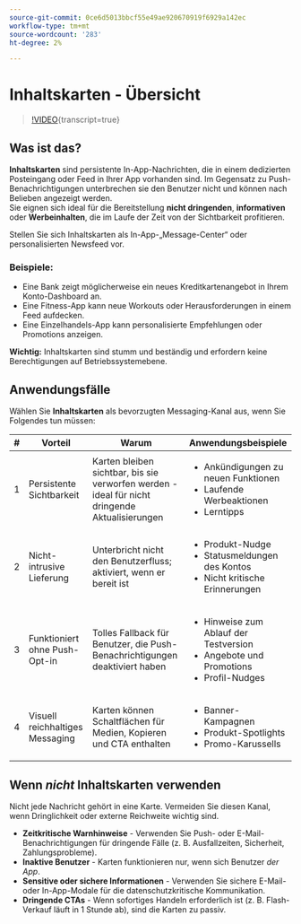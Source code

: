 ```yaml
---
source-git-commit: 0ce6d5013bbcf55e49ae920670919f6929a142ec
workflow-type: tm+mt
source-wordcount: '283'
ht-degree: 2%

---
```

# Inhaltskarten - Übersicht

>[!VIDEO](https://video.tv.adobe.com/v/3460095/?learn=on&enablevpops&captions=ger){transcript=true}

## Was ist das?

**Inhaltskarten** sind persistente In-App-Nachrichten, die in einem dedizierten Posteingang oder Feed in Ihrer App vorhanden sind. Im Gegensatz zu Push-Benachrichtigungen unterbrechen sie den Benutzer nicht und können nach Belieben angezeigt werden.\
Sie eignen sich ideal für die Bereitstellung **nicht dringenden**, **informativen** oder **Werbeinhalten**, die im Laufe der Zeit von der Sichtbarkeit profitieren.

Stellen Sie sich Inhaltskarten als In-App-„Message-Center“ oder personalisierten Newsfeed vor.

### Beispiele:

- Eine Bank zeigt möglicherweise ein neues Kreditkartenangebot in Ihrem Konto-Dashboard an.
- Eine Fitness-App kann neue Workouts oder Herausforderungen in einem Feed aufdecken.
- Eine Einzelhandels-App kann personalisierte Empfehlungen oder Promotions anzeigen.

**Wichtig:** Inhaltskarten sind stumm und beständig und erfordern keine Berechtigungen auf Betriebssystemebene.

## Anwendungsfälle

Wählen Sie **Inhaltskarten** als bevorzugten Messaging-Kanal aus, wenn Sie Folgendes tun müssen:

| # | Vorteil | Warum | Anwendungsbeispiele |
|---|---------|-----|-------------------|
| 1 | Persistente Sichtbarkeit | Karten bleiben sichtbar, bis sie verworfen werden - ideal für nicht dringende Aktualisierungen | <ul><li>Ankündigungen zu neuen Funktionen</li><li>Laufende Werbeaktionen</li><li>Lerntipps</li></ul> |
| 2 | Nicht-intrusive Lieferung | Unterbricht nicht den Benutzerfluss; aktiviert, wenn er bereit ist | <ul><li>Produkt-Nudge</li><li>Statusmeldungen des Kontos</li><li>Nicht kritische Erinnerungen</li></ul> |
| 3 | Funktioniert ohne Push-Opt-in | Tolles Fallback für Benutzer, die Push-Benachrichtigungen deaktiviert haben | <ul><li>Hinweise zum Ablauf der Testversion</li><li>Angebote und Promotions</li><li>Profil-Nudges</li></ul> |
| 4 | Visuell reichhaltiges Messaging | Karten können Schaltflächen für Medien, Kopieren und CTA enthalten | <ul><li>Banner-Kampagnen</li><li>Produkt-Spotlights</li><li>Promo-Karussells</li></ul> |

## Wenn *nicht* Inhaltskarten verwenden

Nicht jede Nachricht gehört in eine Karte. Vermeiden Sie diesen Kanal, wenn Dringlichkeit oder externe Reichweite wichtig sind.

- **Zeitkritische Warnhinweise** - Verwenden Sie Push- oder E-Mail-Benachrichtigungen für dringende Fälle (z. B. Ausfallzeiten, Sicherheit, Zahlungsprobleme).
- **Inaktive Benutzer** - Karten funktionieren nur, wenn sich Benutzer *der App*.
- **Sensitive oder sichere Informationen** - Verwenden Sie sichere E-Mail- oder In-App-Modale für die datenschutzkritische Kommunikation.
- **Dringende CTAs** - Wenn sofortiges Handeln erforderlich ist (z. B. Flash-Verkauf läuft in 1 Stunde ab), sind die Karten zu passiv.

